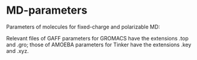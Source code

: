 # MD-parameters
Parameters of molecules for fixed-charge and polarizable MD:

Relevant files of GAFF parameters for GROMACS have the extensions .top and .gro;
those of AMOEBA parameters for Tinker have the extensions .key and .xyz.
